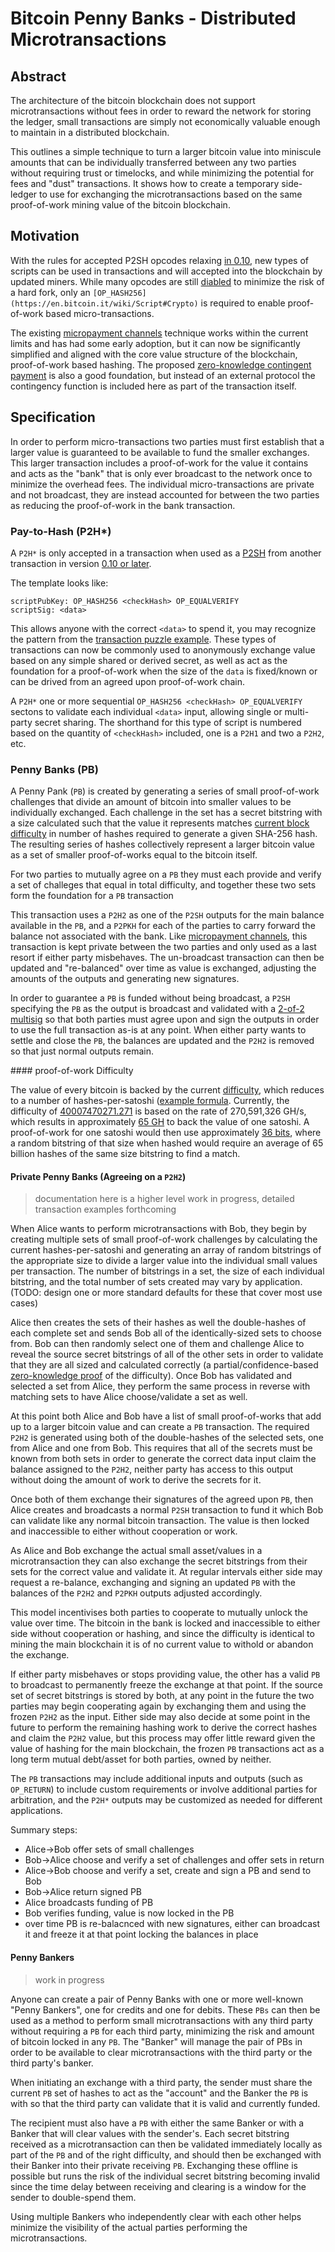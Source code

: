 # Bitcoin  Penny Banks - Distributed Microtransactions

## Abstract

The architecture of the bitcoin blockchain does not support microtransactions without fees in order to reward the network for storing the ledger, small transactions are simply not economically valuable enough to maintain in a distributed blockchain.

This outlines a simple technique to turn a larger bitcoin value into miniscule amounts that can be individually transferred between any two parties without requiring trust or timelocks, and while minimizing the potential for fees and "dust" transactions.  It shows how to create a temporary side-ledger to use for exchanging the microtransactions based on the same proof-of-work mining value of the bitcoin blockchain.

## Motivation

With the rules for accepted P2SH opcodes relaxing [in 0.10](https://github.com/bitcoin/bitcoin/pull/4365), new types of scripts can be used in transactions and will accepted into the blockchain by updated miners.  While many opcodes are still [diabled](https://en.bitcoin.it/wiki/Script#Words) to minimize the risk of a hard fork, only an `[OP_HASH256](https://en.bitcoin.it/wiki/Script#Crypto)` is required to enable proof-of-work based micro-transactions.

The existing [micropayment channels](https://en.bitcoin.it/wiki/Contracts#Example_7:_Rapidly-adjusted_.28micro.29payments_to_a_pre-determined_party) technique works within the current limits and has had some early adoption, but it can now be significantly simplified and aligned with the core value structure of the blockchain, proof-of-work based hashing. The proposed [zero-knowledge contingent payment](https://en.bitcoin.it/wiki/Zero_Knowledge_Contingent_Payment) is also a good foundation, but instead of an external protocol the contingency function is included here as part of the transaction itself.

## Specification

In order to perform micro-transactions two parties must first establish that a larger value is guaranteed to be available to fund the smaller exchanges.  This larger transaction includes a proof-of-work for the value it contains and acts as the "bank" that is only ever broadcast to the network once to minimize the overhead fees.  The individual micro-transactions are private and not broadcast, they are instead accounted for between the two parties as reducing the proof-of-work in the bank transaction.

### Pay-to-Hash (P2H*)

A `P2H*` is only accepted in a transaction when used as a [P2SH](https://en.bitcoin.it/wiki/Pay_to_script_hash) from another transaction in version [0.10 or later](https://github.com/bitcoin/bitcoin/pull/4365).

The template looks like:
```
scriptPubKey: OP_HASH256 <checkHash> OP_EQUALVERIFY
scriptSig: <data>
```
This allows anyone with the correct `<data>` to spend it, you may recognize the pattern from the [transaction puzzle example](https://en.bitcoin.it/wiki/Script#Transaction_puzzle).  These types of transactions can now be commonly used to anonymously exchange value based on any simple shared or derived secret, as well as act as the foundation for a proof-of-work when the size of the `data` is fixed/known or can be drived from an agreed upon proof-of-work chain.

A `P2H*` one or more sequential `OP_HASH256 <checkHash> OP_EQUALVERIFY` sectons to validate each individual `<data>` input, allowing single or multi-party secret sharing. The shorthand for this type of script is numbered based on the quantity of `<checkHash>` included, one is a `P2H1` and two a `P2H2`, etc.


### Penny Banks (PB)

A Penny Pank (`PB`) is created by generating a series of small proof-of-work challenges that divide an amount of bitcoin into smaller values to be individually exchanged.  Each challenge in the set has a secret bitstring with a size calculated such that the value it represents matches [current block difficulty](#difficulty) in number of hashes required to generate a given SHA-256 hash. The resulting series of hashes collectively represent a larger bitcoin value as a set of smaller proof-of-works equal to the bitcoin itself.

For two parties to mutually agree on a `PB` they must each provide and verify a set of challeges that equal in total difficulty, and together these two sets form the foundation for a `PB` transaction

This transaction uses a `P2H2` as one of the `P2SH` outputs for the main balance available in the `PB`, and a `P2PKH` for each of the parties to carry forward the balance not associated with the bank.  Like [micropayment channels](https://en.bitcoin.it/wiki/Contracts#Example_7:_Rapidly-adjusted_.28micro.29payments_to_a_pre-determined_party), this transaction is kept private between the two parties and only used as a last resort if either party misbehaves.  The un-broadcast transaction can then be updated and "re-balanced" over time as value is exchanged, adjusting the amounts of the outputs and generating new signatures.

In order to guarantee a `PB` is funded without being broadcast, a `P2SH` specifying the `PB` as the output is broadcast and validated with a [2-of-2 multisig](https://bitcoin.org/en/developer-guide#multisig) so that both parties must agree upon and sign the outputs in order to use the full transaction as-is at any point. When either party wants to settle and close the `PB`, the balances are updated and the `P2H2` is removed so that just normal outputs remain.


<a name="difficulty" />
#### proof-of-work Difficulty

The value of every bitcoin is backed by the current [difficulty](https://en.bitcoin.it/wiki/Difficulty), which reduces to a number of hashes-per-satoshi ([example formula](http://bitcoin.stackexchange.com/questions/12013/how-many-hashes-create-one-bitcoin/12030#12030).  Currently, the difficulty of [40007470271.271](https://bitcoinwisdom.com/bitcoin/difficulty) is based on the rate of 270,591,326 GH/s, which results in approximately [65 GH](https://www.google.com/#q=((270%2C591%2C326+*+60+*+10)+%2F+25)+%2F+100%2C000%2C000) to back the value of one satoshi.  A proof-of-work for one satoshi would then use approximately [36 bits](http://www.wolframalpha.com/input/?i=log_2%28%28%28270%2C591%2C326%2C000%2C000%2C000+*+60+*+10%29+%2F+25%29+%2F+100%2C000%2C000%29), where a random bitstring of that size when hashed would require an average of 65 billion hashes of the same size bitstring to find a match.

#### Private Penny Banks (Agreeing on a `P2H2`)

> documentation here is a higher level work in progress, detailed transaction examples forthcoming

When Alice wants to perform microtransactions with Bob, they begin by creating multiple sets of small proof-of-work challenges by calculating the current hashes-per-satoshi and generating an array of random bitstrings of the appropriate size to divide a larger value into the individual small values per transaction.  The number of bitstrings in a set, the size of each individual bitstring, and the total number of sets created may vary by application. (TODO: design one or more standard defaults for these that cover most use cases)

Alice then creates the sets of their hashes as well the double-hashes of each complete set and sends Bob all of the identically-sized sets to choose from.  Bob can then randomly select one of them and challenge Alice to reveal the source secret bitstrings of all of the other sets in order to validate that they are all sized and calculated correctly (a partial/confidence-based [zero-knowledge proof](http://en.wikipedia.org/wiki/Zero-knowledge_proof) of the difficulty).  Once Bob has validated and selected a set from Alice, they perform the same process in reverse with matching sets to have Alice choose/validate a set as well.

At this point both Alice and Bob have a list of small proof-of-works that add up to a larger bitcoin value and can create a `PB` transaction.  The required `P2H2` is generated using both of the double-hashes of the selected sets, one from Alice and one from Bob.  This requires that all of the secrets must be known from both sets in order to generate the correct data input claim the balance assigned to the `P2H2`, neither party has access to this output without doing the amount of work to derive the secrets for it.

Once both of them exchange their signatures of the agreed upon `PB`, then Alice creates and broadcasts a normal `P2SH` transaction to fund it which Bob can validate like any normal bitcoin transaction.  The value is then locked and inaccessible to either without cooperation or work.

As Alice and Bob exchange the actual small asset/values in a microtransaction they can also exchange the secret bitstrings from their sets for the correct value and validate it. At regular intervals either side may request a re-balance, exchanging and signing an updated `PB` with the balances of the `P2H2` and `P2PKH` outputs adjusted accordingly.

This model incentivises both parties to cooperate to mutually unlock the value over time.  The bitcoin in the bank is locked and inaccessible to either side without cooperation or hashing, and since the difficulty is identical to mining the main blockchain it is of no current value to withold or abandon the exchange.

If either party misbehaves or stops providing value, the other has a valid `PB` to broadcast to permanently freeze the exchange at that point.  If the source set of secret bitstrings is stored by both, at any point in the future the two parties may begin cooperating again by exchanging them and using the frozen `P2H2` as the input.  Either side may also decide at some point in the future to perform the remaining hashing work to derive the correct hashes and claim the `P2H2` value, but this process may offer little reward given the value of hashing for the main blockchain, the frozen `PB` transactions act as a long term mutual debt/asset for both parties, owned by neither.

The `PB` transactions may include additional inputs and outputs (such as `OP_RETURN`) to include custom requirements or involve additional parties for arbitration, and the `P2H*` outputs may be customized as needed for different applications.

Summary steps:

* Alice->Bob offer sets of small challenges
* Bob->Alice choose and verify a set of challenges and offer sets in return
* Alice->Bob choose and verify a set, create and sign a PB and send to Bob
* Bob->Alice return signed PB
* Alice broadcasts funding of PB
* Bob verifies funding, value is now locked in the PB
* over time PB is re-balacnced with new signatures, either can broadcast it and freeze it at that point locking the balances in place


#### Penny Bankers

> work in progress

Anyone can create a pair of Penny Banks with one or more well-known "Penny Bankers", one for credits and one for debits.  These `PBs` can then be used as a method to perform small microtransactions with any third party without requiring a `PB` for each third party, minimizing the risk and amount of bitcoin locked in any `PB`.  The "Banker" will manage the pair of PBs in order to be available to clear microtransactions with the third party or the third party's banker.

When initiating an exchange with a third party, the sender must share the current `PB` set of hashes to act as the "account" and the Banker the `PB` is with so that the third party can validate that it is valid and currently funded.

The recipient must also have a `PB` with either the same Banker or with a Banker that will clear values with the sender's. Each secret bitstring received as a microtransaction can then be validated immediately locally as part of the `PB` and of the right difficulty, and should then be exchanged with their Banker into their private receiving `PB`.  Exchanging these offline is possible but runs the risk of the individual secret bitstring becoming invalid since the time delay between receiving and clearing is a window for the sender to double-spend them. 

Using multiple Bankers who independently clear with each other helps minimize the visibility of the actual parties performing the microtransactions.

